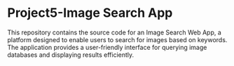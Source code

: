 # Project5-Image Search App
 This repository contains the source code for an Image Search Web App, a platform designed to enable users to search for images based on keywords. The application provides a user-friendly interface for querying image databases and displaying results efficiently.
